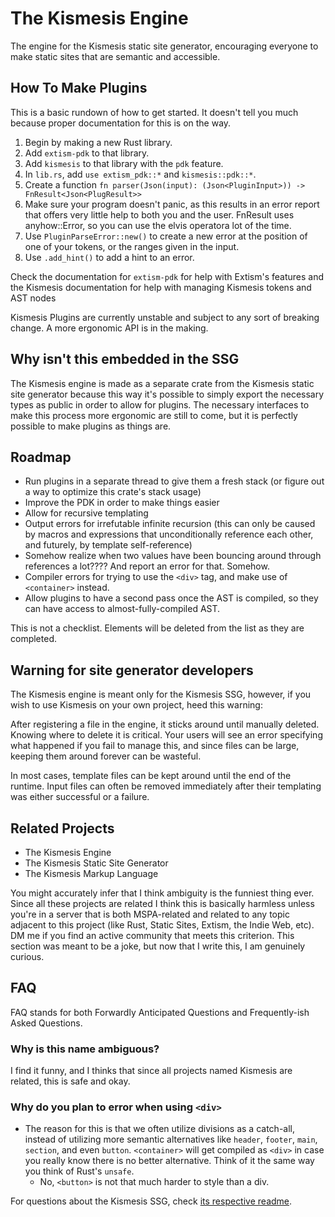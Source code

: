 # The Kismesis Engine

The engine for the Kismesis static site generator, encouraging everyone to make static sites that are semantic and accessible.

## How To Make Plugins
This is a basic rundown of how to get started. It doesn't tell you much because proper documentation for this is on the way.

1. Begin by making a new Rust library. 
2. Add `extism-pdk` to that library.
3. Add `kismesis` to that library with the `pdk` feature.
4. In `lib.rs`, add `use extism_pdk::*` and `kismesis::pdk::*`.
5. Create a function `fn parser(Json(input): (Json<PluginInput>)) -> FnResult<Json<PlugResult>>`
6. Make sure your program doesn't panic, as this results in an error report that offers very little help to both you and the user. FnResult uses anyhow::Error, so you can use the elvis operatora lot of the time.
7. Use `PluginParseError::new()` to create a new error at the position of one of your tokens, or the ranges given in the input.
8. Use `.add_hint()` to add a hint to an error.

Check the documentation for `extism-pdk` for help with Extism's features and the Kismesis documentation for help with managing Kismesis tokens and AST nodes

Kismesis Plugins are currently unstable and subject to any sort of breaking change. A more ergonomic API is in the making.

## Why isn't this embedded in the SSG

The Kismesis engine is made as a separate crate from the Kismesis static site generator because this way it's possible to simply export the necessary types as public in order to allow for plugins. The necessary interfaces to make this process more ergonomic are still to come, but it is perfectly possible to make plugins as things are.

## Roadmap
- Run plugins in a separate thread to give them a fresh stack (or figure out a way to optimize this crate's stack usage)
- Improve the PDK in order to make things easier
- Allow for recursive templating
- Output errors for irrefutable infinite recursion (this can only be caused by macros and expressions that unconditionally reference each other, and futurely, by template self-reference)
- Somehow realize when two values have been bouncing around through references a lot???? And report an error for that. Somehow.
- Compiler errors for trying to use the `<div>` tag, and make use of `<container>` instead.
- Allow plugins to have a second pass once the AST is compiled, so they can have access to almost-fully-compiled AST.

This is not a checklist. Elements will be deleted from the list as they are completed.

## Warning for site generator developers
The Kismesis engine is meant only for the Kismesis SSG, however, if you wish to use Kismesis on your own project, heed this warning:

After registering a file in the engine, it sticks around until manually deleted. Knowing where to delete it is critical. Your users will see an error specifying what happened if you fail to manage this, and since files can be large, keeping them around forever can be wasteful.

In most cases, template files can be kept around until the end of the runtime. Input files can often be removed immediately after their templating was either successful or a failure.

## Related Projects

- The Kismesis Engine
- The Kismesis Static Site Generator
- The Kismesis Markup Language

You might accurately infer that I think ambiguity is the funniest thing ever. Since all these projects are related I think this is basically harmless unless you're in a server that is both MSPA-related and related to any topic adjacent to this project (like Rust, Static Sites, Extism, the Indie Web, etc). DM me if you find an active community that meets this criterion. This section was meant to be a joke, but now that I write this, I am genuinely curious.

## FAQ
FAQ stands for both Forwardly Anticipated Questions and Frequently-ish Asked Questions.

### Why is this name ambiguous?
I find it funny, and I thinks that since all projects named Kismesis are related, this is safe and okay.

### Why do you plan to error when using `<div>`
- The reason for this is that we often utilize divisions as a catch-all, instead of utilizing more semantic alternatives like `header`, `footer`, `main`, `section`, and even `button`. `<container>` will get compiled as `<div>` in case you really know there is no better alternative. Think of it the same way you think of Rust's `unsafe`.
  - No, `<button>` is not that much harder to style than a div.

For questions about the Kismesis SSG, check [its respective readme](https://github.com/lilith-in-starlight/kismesis-ssg).
